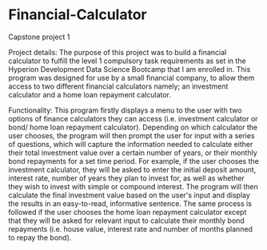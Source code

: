 # Financial-Calculator
Capstone project 1

Project details:
The purpose of this project was to build a financial calculator to fulfill the level 1 compulsory task requirements as set in the Hyperion Development Data Science Bootcamp that I am enrolled in. This program was designed for use by a small financial company, to allow them access to two different financial calculators namely; an investment calculator and a home loan repayment calculator.

Functionality:
This program firstly displays a menu to the user with two options of finance calculators they can access (i.e. investment calculator or bond/ home loan repayment calculator). Depending on which calculator the user chooses, the program will then prompt the user for input with a series of questions, which will capture the information needed to calculate either their total investment value over a certain number of years, or their monthly bond repayments for a set time period. For example, if the user chooses the investment calculator, they will be asked to enter the initial deposit amount, interest rate, number of years they plan to invest for, as well as whether they wish to invest with simple or compound interest. The program will then calculate the final investment value based on the user's input and display the results in an easy-to-read, informative sentence. The same process is followed if the user chooses the home loan repayment calculator except that they will be asked for relevant input to calculate their monthly bond repayments (i.e. house value, interest rate and number of months planned to repay the bond).


